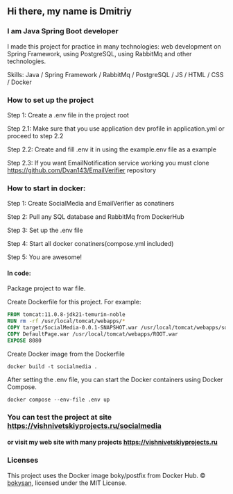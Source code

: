 ## Hi there, my name is Dmitriy
### I am Java Spring Boot developer
I made this project for practice in many technologies: web development on Spring Framework, using PostgreSQL, using RabbitMq and other technologies.

Skills: Java / Spring Framework / RabbitMq / PostgreSQL / JS / HTML / CSS / Docker

### How to set up the project
Step 1: Create a .env file in the project root

Step 2.1: Make sure that you use application dev profile in application.yml or proceed to step 2.2

Step 2.2: Create and fill .env it in using the example.env file as a example

Step 2.3: If you want EmailNotification service working you must clone https://github.com/Dvan143/EmailVerifier repository


### How to start in docker:
Step 1: Create SocialMedia and EmailVerifier as conatiners

Step 2: Pull any SQL database and RabbitMq from DockerHub

Step 3: Set up the .env file

Step 4: Start all docker conatiners(compose.yml included)

Step 5: You are awesome! 

#### In code:
Package project to war file.

Create Dockerfile for this project. For example:
```Dockerfile
FROM tomcat:11.0.8-jdk21-temurin-noble
RUN rm -rf /usr/local/tomcat/webapps/*
COPY target/SocialMedia-0.0.1-SNAPSHOT.war /usr/local/tomcat/webapps/socialmedia.war
COPY DefaultPage.war /usr/local/tomcat/webapps/ROOT.war
EXPOSE 8080
```
Create Docker image from the Dockerfile
```
docker build -t socialmedia .
```
After setting the .env file, you can start the Docker containers using Docker Compose.
```
docker compose --env-file .env up
```
### You can test the project at site https://vishnivetskiyprojects.ru/socialmedia
#### or visit my web site with many projects https://vishnivetskiyprojects.ru

### Licenses

This project uses the Docker image boky/postfix from Docker Hub.
© [bokysan](https://github.com/bokysan), licensed under the MIT License.
